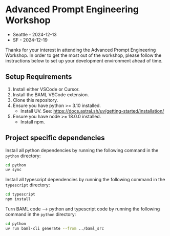 # Advanced Prompt Engineering Workshop
- Seattle - 2024-12-13
- SF - 2024-12-19

Thanks for your interest in attending the Advanced Prompt Engineering Workshop. In order to get the most out of the workshop, please follow the instructions below to set up your development environment ahead of time.

## Setup Requirements

1. Install either VSCode or Cursor.
2. Install the BAML VSCode extension.
3. Clone this repository.
4. Ensure you have python >= 3.10 installed.
    - Install UV. See: https://docs.astral.sh/uv/getting-started/installation/
5. Ensure you have node >= 18.0.0 installed.
    - Install npm.

## Project specific dependencies

Install all python dependencies by running the following command in the `python` directory:

```sh
cd python
uv sync
```

Install all typescript dependencies by running the following command in the `typescript` directory:

```sh
cd typescript
npm install
```

Turn BAML code --> python and typescript code by running the following command in the `python` directory:

```sh
cd python
uv run baml-cli generate --from ../baml_src
```
